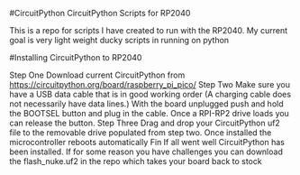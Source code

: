 #CircuitPython
CircuitPython Scripts for RP2040

This is a repo for scripts I have created to run with the RP2040. My current goal is very light weight ducky scripts in running on python

#Installing CircuitPython to RP2040

Step One
	Download current CircuitPython from https://circuitpython.org/board/raspberry_pi_pico/
Step Two
	Make sure you have a USB data cable that is in good working order (A charging cable does not necessarily have data lines.)
	With the board unplugged push and hold the BOOTSEL button and plug in the cable. Once a RPI-RP2 drive loads you can release the button.
Step Three
	Drag and drop your CircuitPython uf2 file to the removable drive populated from step two. Once installed the microcontroller reboots automatically
Fin
	If all went well CircuitPython has been installed. If for some reason you have challenges you can download the flash_nuke.uf2 in the repo which takes your board back to stock
	
